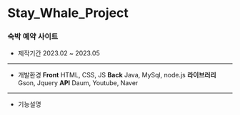 # Stay_Whale_Project

### 숙박 예약 사이트

* 제작기간
  2023.02 ~ 2023.05
---
  
* 개발환경
  **Front**
  HTML, CSS, JS
  **Back**
  Java, MySql, node.js
  **라이브러리**
  Gson, Jquery
  **API**
  Daum, Youtube, Naver
---
  
* 기능설명

